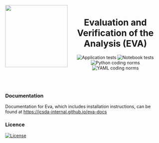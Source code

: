 <img src="https://github.com/JCSDA-internal/eva-docs/blob/develop/doc/_static/images/eva_logo_ball.png" width="200" align=left> 


<div
  align="center"
>
  
# Evaluation and Verification of the Analysis (EVA)

![Application tests](https://github.com/JCSDA-internal/eva/actions/workflows/eva_tests_application.yml/badge.svg)
![Notebook tests](https://github.com/JCSDA-internal/eva/actions/workflows/eva_tests_notebook.yml/badge.svg)
![Python coding norms](https://github.com/JCSDA-internal/eva/actions/workflows/python_coding_norms.yml/badge.svg)
![YAML coding norms](https://github.com/JCSDA-internal/eva/actions/workflows/yaml_coding_norms.yml/badge.svg)

</div>

<br>
<br>

### Documentation

Documentation for Eva, which includes installation instructions, can be found at
https://jcsda-internal.github.io/eva-docs



### Licence

[![License](https://img.shields.io/badge/License-Apache%202.0-blue.svg)](https://opensource.org/licenses/Apache-2.0)
